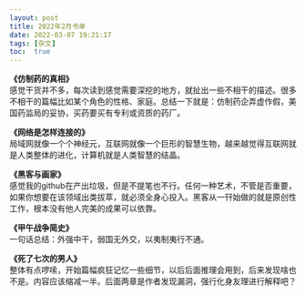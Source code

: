 ```yaml
---
layout: post
title: 2022年2月书单
date: 2022-03-07 19:21:17
tags: [杂文]
toc:  true
---
```


**《仿制药的真相》**  
感觉干货并不多，每次读到感觉需要深挖的地方，就扯出一些不相干的描述。很多不相干的篇幅比如某个角色的性格、家庭。总结一下就是：仿制药企弄虚作假，美国药监局的妥协，买药要买有专利或资质的药厂。  
 
**《网络是怎样连接的》**  
局域网就像一个个神经元，互联网就像一个巨形的智慧生物，越来越觉得互联网就是人类整体的进化，计算机就是人类智慧的结晶。  

**《黑客与画家》**  
感觉我的github在产出垃圾，但是不提笔也不行。任何一种艺术，不管是否重要，如果你想要在该领域出类拔萃，就必须全身心投入。黑客从一幵始做的就是原创性工作，根本没有他人完美的成果可以依靠。  

**《甲午战争简史》**  
一句话总结：外强中干，弱国无外交，以夷制夷行不通。  

**《死了七次的男人》**  
整体有点啰嗦，开始篇幅疯狂记忆一些细节，以后后面推理会用到，后来发现啥也不是。内容应该缩减一半。后面两章是作者发现漏洞，强行化身友理进行解释吧？
